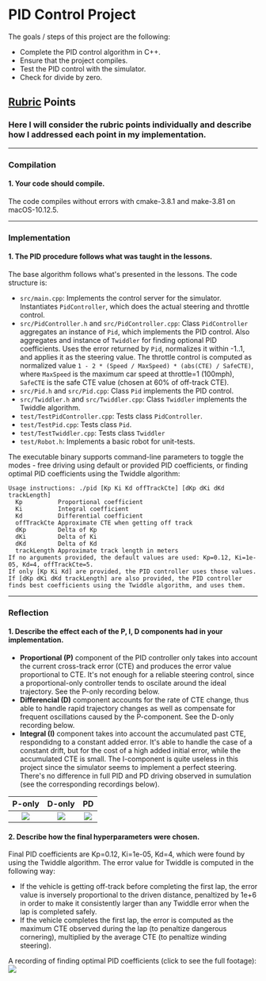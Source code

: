 # PID Control Project

The goals / steps of this project are the following:

* Complete the PID control algorithm in C++.
* Ensure that the project compiles.
* Test the PID control with the simulator.
* Check for divide by zero.

## [Rubric](https://review.udacity.com/#!/rubrics/824/view) Points
### Here I will consider the rubric points individually and describe how I addressed each point in my implementation.

---
### Compilation
#### 1. Your code should compile.

The code compiles without errors with cmake-3.8.1 and make-3.81 on macOS-10.12.5.

---
### Implementation
#### 1. The PID procedure follows what was taught in the lessons.

The base algorithm follows what's presented in the lessons. The code structure is:
* `src/main.cpp`: Implements the control server for the simulator. Instantiates `PidController`, which does the actual steering and throttle control.
* `src/PidController.h` and `src/PidController.cpp`: Class `PidController` aggregates an instance of `Pid`, which implements the PID control. Also aggregates and instance of `Twiddler` for finding optional PID coefficients. Uses the error returned by `Pid`, normalizes it within -1..1, and applies it as the steering value. The throttle control is computed as normalized value `1 - 2 * (Speed / MaxSpeed) * (abs(CTE) / SafeCTE)`, where `MaxSpeed` is the maximum car speed at throttle=1 (100mph), `SafeCTE` is the safe CTE value (chosen at 60% of off-track CTE).
* `src/Pid.h` and `src/Pid.cpp`: Class `Pid` implements the PID control.
* `src/Twiddler.h` and `src/Twiddler.cpp`: Class `Twiddler` implements the Twiddle algorithm.
* `test/TestPidController.cpp`: Tests class `PidController`.
* `test/TestPid.cpp`: Tests class `Pid`.
* `test/TestTwiddler.cpp`: Tests class `Twiddler`
* `test/Robot.h`: Implements a basic robot for unit-tests.

The executable binary supports command-line parameters to toggle the modes - free driving using default or provided PID coefficients, or finding optimal PID coefficients using the Twiddle algorithm:
```
Usage instructions: ./pid [Kp Ki Kd offTrackCte] [dKp dKi dKd trackLength]
  Kp          Proportional coefficient
  Ki          Integral coefficient
  Kd          Differential coefficient
  offTrackCte Approximate CTE when getting off track
  dKp         Delta of Kp
  dKi         Delta of Ki
  dKd         Delta of Kd
  trackLength Approximate track length in meters
If no arguments provided, the default values are used: Kp=0.12, Ki=1e-05, Kd=4, offTrackCte=5.
If only [Kp Ki Kd] are provided, the PID controller uses those values.
If [dKp dKi dKd trackLength] are also provided, the PID controller finds best coefficients using the Twiddle algorithm, and uses them.
```

---
### Reflection
#### 1. Describe the effect each of the P, I, D components had in your implementation.

* **Proportional (P)** component of the PID controller only takes into account the current cross-track error (CTE) and produces the error value proportional to CTE. It's not enough for a reliable steering control, since a proportional-only controller tends to oscilate around the ideal trajectory. See the P-only recording below.
* **Differencial (D)** component accounts for the rate of CTE change, thus able to handle rapid trajectory changes as well as compensate for frequent oscillations caused by the P-component. See the D-only recording below.
* **Integral (I)** component takes into account the accumulated past CTE, respondidng to a constant added error. It's able to handle the case of a constant drift, but for the cost of a high added initial error, while the accumulated CTE is small. The I-component is quite useless in this project since the simulator seems to implement a perfect steering. There's no difference in full PID and PD driving observed in sumulation (see the corresponding recordings below).

P-only | D-only | PD
:---:|:---:|:---:
[![](gif/p-only.gif)](https://youtu.be/E-wOO8_RmYo "P-only, click to see the full footage") | [![](gif/d-only.gif)](https://youtu.be/VhSkjgRqJFo "D-only, click to see the full footage") | [![](gif/pd.gif)](https://youtu.be/uOMmduFpcH8 "PD, click to see the full footage")

#### 2. Describe how the final hyperparameters were chosen.

Final PID coefficients are Kp=0.12, Ki=1e-05, Kd=4, which were found by using the Twiddle algorithm. The error value for Twiddle is computed in the following way:
* If the vehicle is getting off-track before completing the first lap, the error value is inversely proportional to the driven distance, penaltized by 1e+6 in order to make it consistently larger than any Twiddle error when the lap is completed safely.
* If the vehicle completes the first lap, the error is computed as the maximum CTE observed during the lap (to penaltize dangerous cornering), multiplied by the average CTE (to penaltize winding steering).

A recording of finding optimal PID coefficients (click to see the full footage):
[![](gif/twiddler.gif)](https://youtu.be/X2BjdL26SXw "Twiddler")
